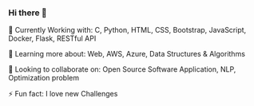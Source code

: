 ### Hi there 👋

🔭 Currently Working with: C, Python, HTML, CSS, Bootstrap, JavaScript, Docker, Flask, RESTful API

🌱 Learning more about: Web, AWS, Azure, Data Structures & Algorithms

👯 Looking to collaborate on: Open Source Software Application,  NLP, Optimization problem

⚡ Fun fact: I love new Challenges 

<!--
**Missatakshi736/Missatakshi736** is a ✨ _special_ ✨ repository because its `README.md` (this file) appears on your GitHub profile.

Here are some ideas to get you started:

- 🔭 I’m currently working on ...
- 🌱 I’m currently learning ...
- 👯 I’m looking to collaborate on ...
- 🤔 I’m looking for help with ...
- 💬 Ask me about ...
- 📫 How to reach me: ...
- 😄 Pronouns: ...
- ⚡ Fun fact: ...
-->
